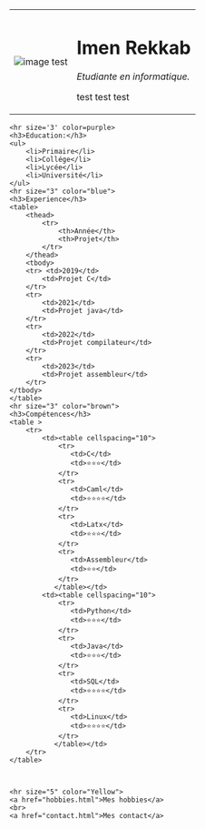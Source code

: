 <!DOCTYPE html>
<html lang="en">
<head>
    <meta charset="UTF-8">
    <title>Imen❤️ site</title>
</head>
<body>
    <table cellspacing="20">
        <tr>
            <td> 
                <img src="https://encrypted-tbn0.gstatic.com/images?q=tbn:ANd9GcT2ETPUM3G6l9Pe3VTHbMbx_yfLk5KqZ_kU9w&usqp=CAU" alt="image test"> </td>
            <td>
                <h1>Imen Rekkab</h1>
                <p><em>Etudiante en informatique.</em></p>
                <p>test test test</p>
            </td>
        </tr>
    </table>
    
    
    <hr size='3' color=purple>
    <h3>Education:</h3>
    <ul>
        <li>Primaire</li>
        <li>Collége</li>
        <li>Lycée</li>
        <li>Université</li>
    </ul>
    <hr size="3" color="blue">
    <h3>Experience</h3>
    <table>
        <thead>
            <tr>
                <th>Année</th>
                <th>Projet</th>
            </tr>
        </thead>
        <tbody>
        <tr> <td>2019</td>
            <td>Projet C</td>
        </tr>
        <tr>
            <td>2021</td>
            <td>Projet java</td>
        </tr>
        <tr>
            <td>2022</td>
            <td>Projet compilateur</td>
        </tr>
        <tr>
            <td>2023</td>
            <td>Projet assembleur</td>
        </tr>
    </tbody>
    </table>
    <hr size="3" color="brown">
    <h3>Compétences</h3>
    <table >
        <tr>
            <td><table cellspacing="10">
                <tr>
                   <td>C</td>
                   <td>⭐⭐⭐</td>
                </tr>
                <tr>
                   <td>Caml</td>
                   <td>⭐⭐⭐⭐</td>
                </tr>
                <tr>
                   <td>Latx</td>
                   <td>⭐⭐⭐</td>
                </tr>
                <tr>
                   <td>Assembleur</td>
                   <td>⭐⭐</td>
                </tr>
               </table></td>
            <td><table cellspacing="10">
                <tr>
                   <td>Python</td>
                   <td>⭐⭐⭐</td>
                </tr>
                <tr>
                   <td>Java</td>
                   <td>⭐⭐⭐</td>
                </tr>
                <tr>
                   <td>SQL</td>
                   <td>⭐⭐⭐⭐</td>
                </tr>
                <tr>
                   <td>Linux</td>
                   <td>⭐⭐⭐⭐</td>
                </tr>
               </table></td>
        </tr>
    </table>
    
     

    <hr size="5" color="Yellow">
    <a href="hobbies.html">Mes hobbies</a>
    <br>
    <a href="contact.html">Mes contact</a>
</body>
</html>
